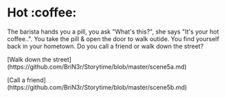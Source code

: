 <h1>Hot :coffee:</h1>

<p>The barista hands you a pill, you ask "What's this?", she says "It's your hot coffee..". You take the pill & open the door to walk outide. You find yourself back in your hometown. Do you call a friend or walk down the street?</p>

<p>[Walk down the street](https://github.com/BriN3r/Storytime/blob/master/scene5a.md)</p>

<p>[Call a friend](https://github.com/BriN3r/Storytime/blob/master/scene5b.md)</p>